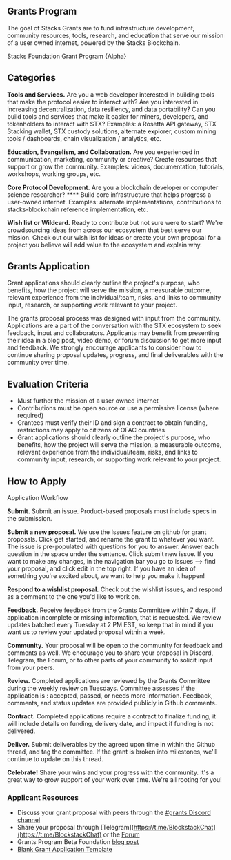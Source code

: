 ## Grants Program
The goal of Stacks Grants are to fund infrastructure development, community resources, tools, research, and education that serve our mission of a user owned internet, powered by the Stacks Blockchain.

Stacks Foundation Grant Program {Alpha}

## Categories
**Tools and Services.** Are you a web developer interested in building tools that make the protocol easier to interact with? Are you interested in increasing decentralization, data resiliency, and data portability? Can you build tools and services that make it easier for miners, developers, and tokenholders to interact with STX? Examples: a Rosetta API gateway, STX Stacking wallet, STX custody solutions, alternate explorer, custom mining tools / dashboards, chain visualization / analytics, etc.

**Education, Evangelism, and Collaboration.** Are you experienced in communication, marketing, community or creative? Create resources that support or grow the community. Examples: videos, documentation, tutorials, workshops, working groups, etc.

**Core Protocol Development.** Are you a blockchain developer or computer science researcher? **** Build core infrastructure that helps progress a user-owned internet. Examples: alternate implementations, contributions to stacks-blockchain reference implementation, etc.

**Wish list or Wildcard.** Ready to contribute but not sure were to start? We're crowdsourcing ideas from across our ecosystem that best serve our mission. Check out our wish list for ideas or create your own proposal for a project you believe will add value to the ecosystem and explain why.

## Grants Application
Grant applications should clearly outline the project's purpose, who benefits, how the project will serve the mission, a measurable outcome, relevant experience from the individual/team, risks, and links to community input, research, or supporting work relevant to your project.

The grants proposal process was designed with input from the community. Applications are a part of the conversation with the STX ecosystem to seek feedback, input and collaborators. Applicants may benefit from presenting their idea in a blog post, video demo, or forum discussion to get more input and feedback. We strongly encourage applicants to consider how to continue sharing proposal updates, progress, and final deliverables with the community over time.

## Evaluation Criteria

- Must further the mission of a user owned internet
- Contributions must be open source or use a permissive license (where required)
- Grantees must verify their ID and sign a contract to obtain funding, restrictions may apply to citizens of OFAC countries
- Grant applications should clearly outline the project's purpose, who benefits, how the project will serve the mission, a measurable outcome, relevant experience from the individual/team, risks, and links to community input, research, or supporting work relevant to your project.

## How to Apply
Application Workflow

**Submit.** Submit an issue. Product-based proposals must include specs in the submission.

**Submit a new proposal.** We use the Issues feature on github for grant proposals. Click get started, and rename the grant to whatever you want. The issue is pre-populated with questions for you to answer. Answer each question in the space under the sentence. Click submit new issue. If you want to make any changes, in the navigation bar you go to issues --> find your proposal, and click edit in the top right. If you have an idea of something you're excited about, we want to help you make it happen!

**Respond to a wishlist proposal.** Check out the wishlist issues, and respond as a comment to the one you'd like to work on.

**Feedback.** Receive feedback from the Grants Committee within 7 days, if application incomplete or missing information, that is requested. We review updates batched every Tuesday at 2 PM EST, so keep that in mind if you want us to review your updated proposal within a week.

**Community.** Your proposal will be open to the community for feedback and comments as well. We encourage you to share your proposal in Discord, Telegram, the Forum, or to other parts of your community to solicit input from your peers.

**Review.** Completed applications are reviewed by the Grants Committee during the weekly review on Tuesdays. Committee assesses if the application is : accepted, passed, or needs more information. Feedback, comments, and status updates are provided publicly in Github comments.

**Contract.** Completed applications require a contract to finalize funding, it will include details on funding, delivery date, and impact if funding is not delivered.

**Deliver.** Submit deliverables by the agreed upon time in within the Github thread, and tag the committee. If the grant is broken into milestones, we'll continue to update on this thread.

**Celebrate!** Share your wins and your progress with the community. It's a great way to grow support of your work over time. We're all rooting for you!

### **Applicant Resources**
- Discuss your grant proposal with peers through the [#grants Discord channel](https://discord.gg/YGPBHt)
- Share your proposal through [Telegram](https://t.me/BlockstackChat](https://t.me/BlockstackChat) or the [Forum](https://forum.blockstack.org/)
- Grants Program Beta Foundation [blog post](stacks.org/news)
- [Blank Grant Application Template](https://github.com/stacksgov/Stacks-Grants/commit/d877286b9c3c604ae89b89320e78e8293b0ab54d)
